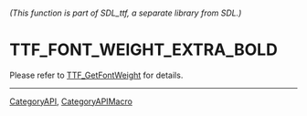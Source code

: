 ###### (This function is part of SDL_ttf, a separate library from SDL.)
# TTF_FONT_WEIGHT_EXTRA_BOLD

Please refer to [TTF_GetFontWeight](TTF_GetFontWeight) for details.

----
[CategoryAPI](CategoryAPI), [CategoryAPIMacro](CategoryAPIMacro)

